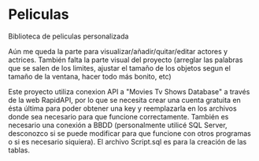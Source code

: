 # Peliculas
Biblioteca de peliculas personalizada

Aún me queda la parte para visualizar/añadir/quitar/editar actores y actrices.
También falta la parte visual del proyecto (arreglar las palabras que se salen de los limites, ajustar el tamaño de los objetos segun el tamaño de la ventana, hacer todo más bonito, etc)

Este proyecto utiliza conexion API a "Movies Tv Shows Database" a través de la web RapidAPI, por lo que se necesita crear una cuenta gratuita en ésta última para poder obtener una key y reemplazarla en los archivos donde sea necesario para que funcione correctamente.
También es necesario una conexión a BBDD (personalmente utilicé SQL Server, desconozco si se puede modificar para que funcione con otros programas o si es necesario siquiera). El archivo Script.sql es para la creación de las tablas.
